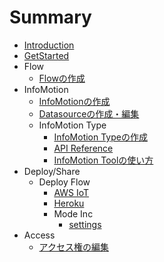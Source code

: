 # Summary

* [Introduction](INDEX.md)
* [GetStarted](GetStarted/index.md)
* Flow
  * [Flowの作成](Flow/CreateFlow.md)
* InfoMotion
  * [InfoMotionの作成](InfoMotion/CreateFirstInfoMotion.md)
  * [Datasourceの作成・編集](InfoMotion/CreateDataSource.md)
  * InfoMotion Type
    * [InfoMotion Typeの作成](InfoMotionType/CreateInfoMotionType.md)
    * [API Reference](InfoMotionType/APIReference.md)
    * [InfoMotion Toolの使い方](InfoMotionType/InfoMotionTool.md)
* Deploy/Share
  * Deploy Flow
    * [AWS IoT](Deploy/DeployFlow/AWSIoT/index.md)
    * [Heroku](Deploy/DeployFlow/Heroku/index.md)
    * Mode Inc
      * [settings](Deploy/DeployFlow/Mode/Settings.md)
* Access
  * [アクセス権の編集](Access/index.md)